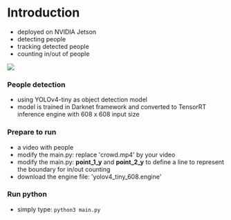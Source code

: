 # Introduction
* deployed on NVIDIA Jetson 
* detecting people
* tracking detected people
* counting in/out of people

![](https://github.com/hungpowang/YOLOv4_MOT_TensorRT/blob/main/TRT_demo_480.gif)

### People detection
* using YOLOv4-tiny as object detection model
* model is trained in Darknet framework and converted to TensorRT inference engine with 608 x 608 input size

### Prepare to run
* a video with people
* modify the main.py: replace 'crowd.mp4' by your video
* modify the main.py: **point_1_y** and **point_2_y** to define a line to represent the boundary for in/out counting 
* download the engine file: 'yolov4_tiny_608.engine'

### Run python
* simply type: `python3 main.py`
